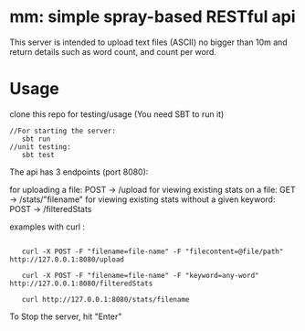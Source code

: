 mm: simple spray-based RESTful api
===================================
 
This server is intended to upload text files (ASCII) no bigger than 10m and return details such as word count, and
count per word.

Usage
======

clone this repo for testing/usage (You need SBT to run it) 

 ```console
//For starting the server:
    sbt run
//unit testing:
    sbt test
```

The api has 3 endpoints (port 8080): 

for uploading a file: POST -> /upload
for viewing existing stats on a file: GET -> /stats/"filename"
for viewing existing stats without a given keyword: POST -> /filteredStats

examples with curl :

 ```console

    curl -X POST -F "filename=file-name" -F "filecontent=@file/path" http://127.0.0.1:8080/upload

    curl -X POST -F "filename=file-name" -F "keyword=any-word" http://127.0.0.1:8080/filteredStats

    curl http://127.0.0.1:8080/stats/filename
 ```

To Stop the server, hit "Enter"